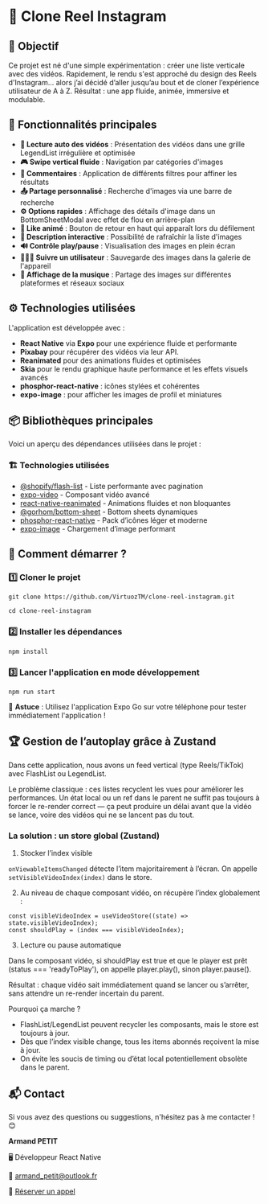 # 📱 Clone Reel Instagram

## 📌 Objectif

Ce projet est né d'une simple expérimentation : créer une liste verticale avec des vidéos. Rapidement, le rendu s'est approché du design des Reels d'Instagram… alors j’ai décidé d’aller jusqu’au bout et de cloner l’expérience utilisateur de A à Z. Résultat : une app fluide, animée, immersive et modulable.

## 🎯 Fonctionnalités principales

- **🎥 Lecture auto des vidéos** : Présentation des vidéos dans une grille LegendList irrégulière et optimisée
- **🎮 Swipe vertical fluide** : Navigation par catégories d'images
- **💬 Commentaires** : Application de différents filtres pour affiner les résultats
- **📤 Partage personnalisé** : Recherche d'images via une barre de recherche
- **⚙️ Options rapides** : Affichage des détails d'image dans un BottomSheetModal avec effet de flou en arrière-plan
- **💓 Like animé** : Bouton de retour en haut qui apparaît lors du défilement
- **📝 Description interactive** : Possibilité de rafraîchir la liste d'images
- **🔊 Contrôle play/pause** : Visualisation des images en plein écran
- **🧑‍🤝‍🧑 Suivre un utilisateur** : Sauvegarde des images dans la galerie de l'appareil
- **🎵 Affichage de la musique** : Partage des images sur différentes plateformes et réseaux sociaux

## ⚙️ Technologies utilisées

L'application est développée avec :

- **React Native** via **Expo** pour une expérience fluide et performante
- **Pixabay** pour récupérer des vidéos via leur API.
- **Reanimated** pour des animations fluides et optimisées
- **Skia** pour le rendu graphique haute performance et les effets visuels avancés
- **phosphor-react-native** : icônes stylées et cohérentes
- **expo-image** : pour afficher les images de profil et miniatures

## 📦 Bibliothèques principales

Voici un aperçu des dépendances utilisées dans le projet :

### 🏗️ **Technologies utilisées**

- [@shopify/flash-list](https://shopify.github.io/flash-list/) - Liste performante avec pagination
- [expo-video](https://docs.expo.dev/versions/latest/sdk/video/) - Composant vidéo avancé
- [react-native-reanimated](https://docs.expo.dev/versions/latest/sdk/reanimated/) - Animations fluides et non bloquantes
- [@gorhom/bottom-sheet](https://gorhom.dev/react-native-bottom-sheet/) - Bottom sheets dynamiques
- [phosphor-react-native](https://phosphoricons.com/) - Pack d’icônes léger et moderne
- [expo-image](https://docs.expo.dev/versions/latest/sdk/image/) - Chargement d’image performant

## 🚀 **Comment démarrer ?**

### 1️⃣ Cloner le projet

`git clone https://github.com/VirtuozTM/clone-reel-instagram.git`

`cd clone-reel-instagram`

### 2️⃣ Installer les dépendances

`npm install`

### 3️⃣ Lancer l'application en mode développement

`npm run start`

📌 **Astuce** : Utilisez l'application Expo Go sur votre téléphone pour tester immédiatement l'application !

## 🏆 **Gestion de l’autoplay grâce à Zustand**

Dans cette application, nous avons un feed vertical (type Reels/TikTok) avec FlashList ou LegendList.

Le problème classique : ces listes recyclent les vues pour améliorer les performances. Un état local ou un ref dans le parent ne suffit pas toujours à forcer le re-render correct — ça peut produire un délai avant que la vidéo se lance, voire des vidéos qui ne se lancent pas du tout.

### **La solution** : un store global (Zustand)

1. Stocker l’index visible

`onViewableItemsChanged` détecte l’item majoritairement à l’écran. On appelle `setVisibleVideoIndex(index)` dans le store.

2. Au niveau de chaque composant vidéo, on récupère l’index globalement :

```
const visibleVideoIndex = useVideoStore((state) => state.visibleVideoIndex);
const shouldPlay = (index === visibleVideoIndex);
```

3. Lecture ou pause automatique

Dans le composant vidéo, si shouldPlay est true et que le player est prêt (status === 'readyToPlay'), on appelle player.play(), sinon player.pause().

Résultat : chaque vidéo sait immédiatement quand se lancer ou s’arrêter, sans attendre un re-render incertain du parent.

Pourquoi ça marche ?

- FlashList/LegendList peuvent recycler les composants, mais le store est toujours à jour.
- Dès que l’index visible change, tous les items abonnés reçoivent la mise à jour.
- On évite les soucis de timing ou d’état local potentiellement obsolète dans le parent.

## 📬 Contact

Si vous avez des questions ou suggestions, n'hésitez pas à me contacter ! 😊

**Armand PETIT**

🖥️ Développeur React Native

📧 [armand_petit@outlook.fr](mailto:armand_petit@outlook.fr)

📅 [Réserver un appel](https://calendly.com/armand_petit/30min)
